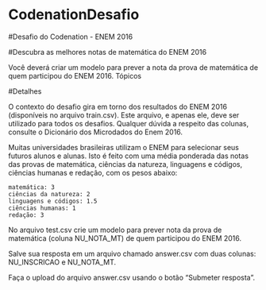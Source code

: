 # CodenationDesafio

#Desafio do Codenation - ENEM 2016

#Descubra as melhores notas de matemática do ENEM 2016

Você deverá criar um modelo para prever a nota da prova de matemática de quem participou do ENEM 2016.
Tópicos

#Detalhes

O contexto do desafio gira em torno dos resultados do ENEM 2016 (disponíveis no arquivo train.csv). Este arquivo, e apenas ele, deve ser utilizado para todos os desafios. Qualquer dúvida a respeito das colunas, consulte o Dicionário dos Microdados do Enem 2016.

Muitas universidades brasileiras utilizam o ENEM para selecionar seus futuros alunos e alunas. Isto é feito com uma média ponderada das notas das provas de matemática, ciências da natureza, linguagens e códigos, ciências humanas e redação, com os pesos abaixo:

    matemática: 3
    ciências da natureza: 2
    linguagens e códigos: 1.5
    ciências humanas: 1
    redação: 3

No arquivo test.csv crie um modelo para prever nota da prova de matemática (coluna NU_NOTA_MT) de quem participou do ENEM 2016.

Salve sua resposta em um arquivo chamado answer.csv com duas colunas: NU_INSCRICAO e NU_NOTA_MT.

Faça o upload do arquivo answer.csv usando o botão “Submeter resposta”.
